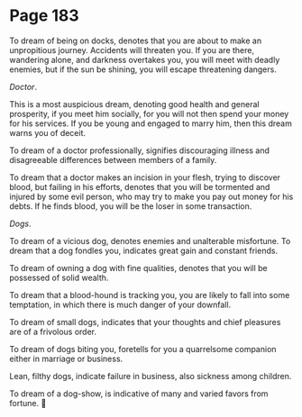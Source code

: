 # Page 183
To dream of being on docks, denotes that you are about to make
an unpropitious journey. Accidents will threaten you.
If you are there, wandering alone, and darkness overtakes you,
you will meet with deadly enemies, but if the sun be shining,
you will escape threatening dangers.


_Doctor_.


This is a most auspicious dream, denoting good health and general prosperity,
if you meet him socially, for you will not then spend your money for
his services. If you be young and engaged to marry him, then this dream
warns you of deceit.


To dream of a doctor professionally, signifies discouraging illness
and disagreeable differences between members of a family.


To dream that a doctor makes an incision in your flesh,
trying to discover blood, but failing in his efforts,
denotes that you will be tormented and injured by some evil person,
who may try to make you pay out money for his debts.
If he finds blood, you will be the loser in some transaction.


_Dogs_.


To dream of a vicious dog, denotes enemies and unalterable misfortune.
To dream that a dog fondles you, indicates great gain and constant friends.


To dream of owning a dog with fine qualities, denotes that you
will be possessed of solid wealth.


To dream that a blood-hound is tracking you, you are likely to fall
into some temptation, in which there is much danger of your downfall.


To dream of small dogs, indicates that your thoughts and chief
pleasures are of a frivolous order.


To dream of dogs biting you, foretells for you a quarrelsome
companion either in marriage or business.


Lean, filthy dogs, indicate failure in business, also sickness among children.


To dream of a dog-show, is indicative of many and varied favors from fortune.

